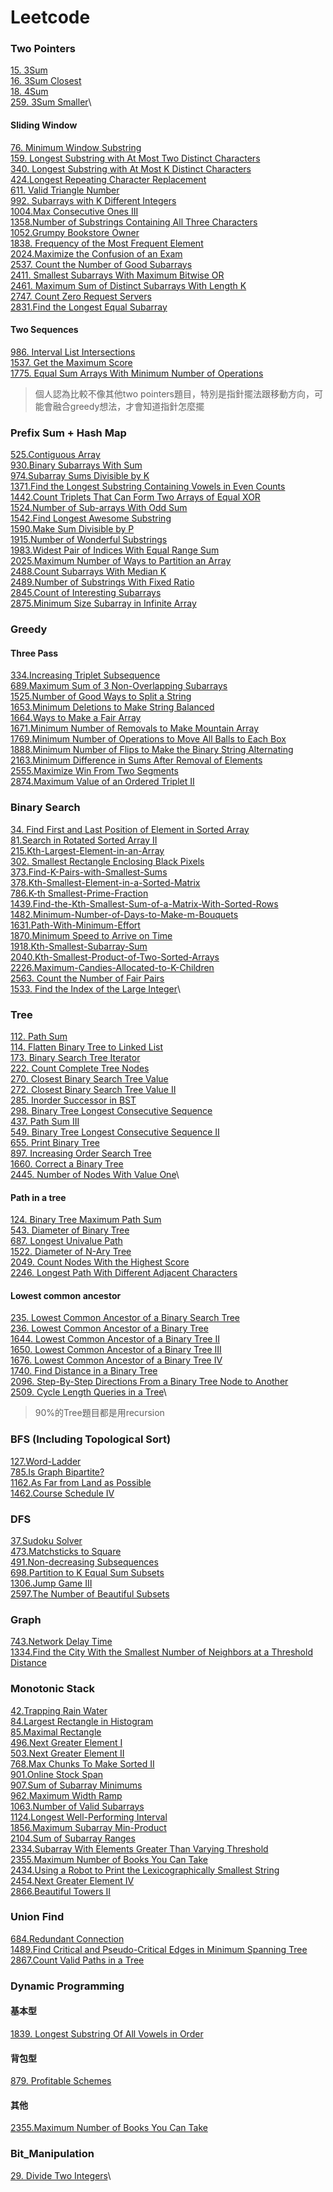# Leetcode
### Two Pointers
[15. 3Sum](./Two_Pointers/15/)\
[16. 3Sum Closest](./Two_Pointers/16/)\
[18. 4Sum](./Two_Pointers/18/)\
[259. 3Sum Smaller](./Two_Pointers/259/)\

#### Sliding Window
[76. Minimum Window Substring](./Two_Pointers/76/)\
[159. Longest Substring with At Most Two Distinct Characters](./Two_Pointers/159/)\
[340. Longest Substring with At Most K Distinct Characters](./Two_Pointers/340/)\
[424.Longest Repeating Character Replacement](./Two_Pointers/424/)\
[611. Valid Triangle Number](./Two_Pointers/611/)\
[992. Subarrays with K Different Integers](./Two_Pointers/992/)\
[1004.Max Consecutive Ones III](./Two_Pointers/1004/)\
[1358.Number of Substrings Containing All Three Characters](./Two_Pointers/1358/)\
[1052.Grumpy Bookstore Owner](./Two_Pointers/1052/)\
[1838. Frequency of the Most Frequent Element](./Two_Pointers/1838/)\
[2024.Maximize the Confusion of an Exam](./Two_Pointers/2024/)\
[2537. Count the Number of Good Subarrays](./Two_Pointers/2357/)\
[2411. Smallest Subarrays With Maximum Bitwise OR](./Two_Pointers/2411/)\
[2461. Maximum Sum of Distinct Subarrays With Length K](./Two_Pointers/2461/)\
[2747. Count Zero Request Servers](./Two_Pointers/2747/)\
[2831.Find the Longest Equal Subarray](./Two_Pointers/2831/)
#### Two Sequences 
[986. Interval List Intersections](./Two_Pointers/986/)\
[1537. Get the Maximum Score](./Two_Pointers/1537/)\
[1775. Equal Sum Arrays With Minimum Number of Operations](./Two_Pointers/1775/)
>個人認為比較不像其他two pointers題目，特別是指針擺法跟移動方向，可能會融合greedy想法，才會知道指針怎麼擺 
### Prefix Sum + Hash Map
[525.Contiguous Array](./Prefix_Sum/525/)\
[930.Binary Subarrays With Sum](./Prefix_Sum/930/)\
[974.Subarray Sums Divisible by K](./Prefix_Sum/974/)\
[1371.Find the Longest Substring Containing Vowels in Even Counts](./Prefix_Sum/1371/)\
[1442.Count Triplets That Can Form Two Arrays of Equal XOR](./Prefix_Sum/1442/)\
[1524.Number of Sub-arrays With Odd Sum](./Prefix_Sum/1524/)\
[1542.Find Longest Awesome Substring](./Prefix_Sum/1542/)\
[1590.Make Sum Divisible by P](./Prefix_Sum/1590/)\
[1915.Number of Wonderful Substrings](./Prefix_Sum/1915/)\
[1983.Widest Pair of Indices With Equal Range Sum](./Prefix_Sum/1983/)\
[2025.Maximum Number of Ways to Partition an Array](./Prefix_Sum/2025/)\
[2488.Count Subarrays With Median K](./Prefix_Sum/2488/)\
[2489.Number of Substrings With Fixed Ratio](./Prefix_Sum/2489/)\
[2845.Count of Interesting Subarrays](./Prefix_Sum/2845/)\
[2875.Minimum Size Subarray in Infinite Array](./Prefix_Sum/2875/)

### Greedy
#### Three Pass
[334.Increasing Triplet Subsequence](./Greedy/334/)\
[689.Maximum Sum of 3 Non-Overlapping Subarrays](./Greedy/689/)\
[1525.Number of Good Ways to Split a String](./Greedy/1525/)\
[1653.Minimum Deletions to Make String Balanced](./Greedy/1653/)\
[1664.Ways to Make a Fair Array](./Greedy/1664/)\
[1671.Minimum Number of Removals to Make Mountain Array](./Greedy/1671/)\
[1769.Minimum Number of Operations to Move All Balls to Each Box](./Greedy/1769/)\
[1888.Minimum Number of Flips to Make the Binary String Alternating](./Greedy/1888/)\
[2163.Minimum Difference in Sums After Removal of Elements](./Greedy/2163/)\
[2555.Maximize Win From Two Segments](./Greedy/2555/)\
[2874.Maximum Value of an Ordered Triplet II](./Greedy/2874/)

### Binary Search
[34. Find First and Last Position of Element in Sorted Array](./Binary_Search/34/)\
[81.Search in Rotated Sorted Array II](./Binary_Search/81/)\
[215.Kth-Largest-Element-in-an-Array](./Binary_Search/215/)\
[302. Smallest Rectangle Enclosing Black Pixels](./Binary_Search/302/)\
[373.Find-K-Pairs-with-Smallest-Sums](./Binary_Search/373/)\
[378.Kth-Smallest-Element-in-a-Sorted-Matrix](./Binary_Search/378/)\
[786.K-th Smallest-Prime-Fraction](./Binary_Search/786/)\
[1439.Find-the-Kth-Smallest-Sum-of-a-Matrix-With-Sorted-Rows](./Binary_Search/1439/)\
[1482.Minimum-Number-of-Days-to-Make-m-Bouquets](./Binary_Search/1482/)\
[1631.Path-With-Minimum-Effort](./Binary_Search/1631/)\
[1870.Minimum Speed to Arrive on Time](./Binary_Search/1870/)\
[1918.Kth-Smallest-Subarray-Sum](./Binary_Search/1918/)\
[2040.Kth-Smallest-Product-of-Two-Sorted-Arrays](./Binary_Search/2040/)\
[2226.Maximum-Candies-Allocated-to-K-Children](./Binary_Search/2226/)\
[2563. Count the Number of Fair Pairs](./Binary_Search/2563/)\
[1533. Find the Index of the Large Integer](./Binary_Search/1533/)\
### Tree 
[112. Path Sum](./Tree/112/)\
[114. Flatten Binary Tree to Linked List](./Tree/114/)\
[173. Binary Search Tree Iterator](./Tree/173/)\
[222. Count Complete Tree Nodes](./Tree/222/)\
[270. Closest Binary Search Tree Value](./Tree/270/)\
[272. Closest Binary Search Tree Value II](./Tree/272/)\
[285. Inorder Successor in BST](./Tree/285/)\
[298. Binary Tree Longest Consecutive Sequence](./Tree/298/)\
[437. Path Sum III](./Tree/437/)\
[549. Binary Tree Longest Consecutive Sequence II](./Tree/549/)\
[655. Print Binary Tree](./Tree/655/)\
[897. Increasing Order Search Tree](./Tree/897/)\
[1660. Correct a Binary Tree](./Tree/1660/)\
[2445. Number of Nodes With Value One](./Tree/2445/)\
#### Path in a tree
[124. Binary Tree Maximum Path Sum](./Tree/124/)\
[543. Diameter of Binary Tree](./Tree/543/)\
[687. Longest Univalue Path](./Tree/687/)\
[1522. Diameter of N-Ary Tree](./Tree/1522/)\
[2049. Count Nodes With the Highest Score](./Tree/2049/)\
[2246. Longest Path With Different Adjacent Characters](./Tree/2246/)
#### Lowest common ancestor 
[235. Lowest Common Ancestor of a Binary Search Tree](./Tree/235/)\
[236. Lowest Common Ancestor of a Binary Tree](./Tree/236/)\
[1644. Lowest Common Ancestor of a Binary Tree II](./Tree/1644/)\
[1650. Lowest Common Ancestor of a Binary Tree III](./Tree/1650/)\
[1676. Lowest Common Ancestor of a Binary Tree IV](./Tree/1676/)\
[1740. Find Distance in a Binary Tree](./Tree/1740/)\
[2096. Step-By-Step Directions From a Binary Tree Node to Another](./Tree/2096/)\
[2509. Cycle Length Queries in a Tree](./Tree/2509/)\
>90%的Tree題目都是用recursion

### BFS (Including Topological Sort)
[127.Word-Ladder](./BFS/127/)\
[785.Is Graph Bipartite?](./BFS/785/)\
[1162.As Far from Land as Possible](./BFS/1162/)\
[1462.Course Schedule IV](./BFS/1462/)

### DFS
[37.Sudoku Solver](./DFS/37.Sudoku-Solver/)\
[473.Matchsticks to Square](./DFS/473-matchsticks-to-square/)\
[491.Non-decreasing Subsequences](./DFS/491.Non-decreasing-Subsequences/)\
[698.Partition to K Equal Sum Subsets](./DFS/698.Partition-to-K-Equal-Sum-Subsets/)\
[1306.Jump Game III](./DFS/1306-jump-game-iii/)\
[2597.The Number of Beautiful Subsets](./DFS/2597-the-number-of-beautiful-subsets/)

### Graph
[743.Network Delay Time](./Graph/743/)\
[1334.Find the City With the Smallest Number of Neighbors at a Threshold Distance](./Graph/1334.Find-the-City-With-the-Smallest-Number-of-Neighbors-at-a-Threshold%20Distance/)

### Monotonic Stack
[42.Trapping Rain Water](./Monotonic_Stack/42/)\
[84.Largest Rectangle in Histogram](./Monotonic_Stack/84/)\
[85.Maximal Rectangle](./Monotonic_Stack/85/)\
[496.Next Greater Element I](./Monotonic_Stack/496/)\
[503.Next Greater Element II](./Monotonic_Stack/503/)\
[768.Max Chunks To Make Sorted II](./Monotonic_Stack/768/)\
[901.Online Stock Span](./Monotonic_Stack/901/)\
[907.Sum of Subarray Minimums](./Monotonic_Stack/907/)\
[962.Maximum Width Ramp](./Monotonic_Stack/962/)\
[1063.Number of Valid Subarrays](./Monotonic_Stack/1063/)\
[1124.Longest Well-Performing Interval](./Monotonic_Stack/1124/)\
[1856.Maximum Subarray Min-Product](./Monotonic_Stack/1856/)\
[2104.Sum of Subarray Ranges](./Monotonic_Stack/2104/)\
[2334.Subarray With Elements Greater Than Varying Threshold](./Monotonic_Stack/2334/)\
[2355.Maximum Number of Books You Can Take](./Monotonic_Stack/2355/)\
[2434.Using a Robot to Print the Lexicographically Smallest String](./Monotonic_Stack/2434/)\
[2454.Next Greater Element IV](./Monotonic_Stack/2454/)\
[2866.Beautiful Towers II](./Monotonic_Stack/2866_2865/)

### Union Find
[684.Redundant Connection](./Union_Find/684/)\
[1489.Find Critical and Pseudo-Critical Edges in Minimum Spanning Tree](./Union_Find/1489/)\
[2867.Count Valid Paths in a Tree](./Union_Find/2867/)

### Dynamic Programming
#### 基本型
[1839. Longest Substring Of All Vowels in Order](./Dynamic_Programming/1839/)
#### 背包型
[879. Profitable Schemes](./Dynamic_Programming/879/)
#### 其他
[2355.Maximum Number of Books You Can Take](./Monotonic_Stack/2355/) 


### Bit_Manipulation
[29. Divide Two Integers](./Bit_Manipulation/29/)\
